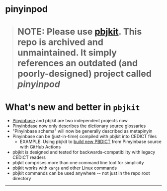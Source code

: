 # pinyinpod

> # **NOTE:** Please use [pbjkit][pbjkit]. This repo is archived and unmaintained. It simply references an outdated (and poorly-designed) project called *pinyinpod*

# What's new and better in `pbjkit`

  + [Pinyinbase][pb] and pbjkit are two independent projects now
  + Pinyinbdase now only describes the dictionary source glossaries
  + "Pinyinbase schema" will now be generally described as metapinyin
  + Pinyinbase can be (just-in-time) compiled with pbjkit into CEDICT files
    + EXAMPLE: Using pbjkit to [build new PBDICT][pbdict] from Pimyinbase source with GitHub Actions 
  + pbjkit is designed and tested for backwards-compatibility with legacy CEDICT readers
  + pbjkit comprises more than one command line tool for simplicity
  + pbjkit works with `xargs` and other Linux commands
  + pbjkit commands can be used anywhere -- not just in the repo root directory



---
[pb]: https://github.com/pffy/pinyinbase
[pbdict]: https://github.com/pffy/pbdict
[pbjkit]: https://github.com/pffy/pbjkit

